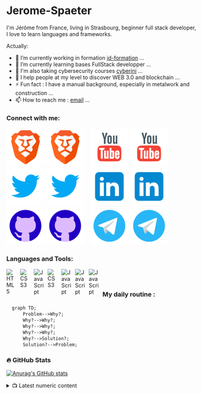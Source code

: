 # Jerome-Spaeter
I'm Jérôme from France, living in Strasbourg, beginner full stack developer, I love to learn languages and frameworks.


<!--
**Jerome-Spaeter/Jerome-Spaeter** is a ✨ _special_ ✨ repository because its `README.md` (this file) appears on your GitHub profile.
-->


Actually:

- 🔭 I’m currently working in formation [id-formation][ID] ...
- 🌱 I’m currently learning bases FullStack developper ...
- 🚨 I'm also taking cybersecurity courses [cyberini][cyberini] ...
- 💎 I help people at my level to discover WEB 3.0 and blockchain ...
- ⚡ Fun fact : I have a manual background, especially in metalwork and construction ...
- 📫 How to reach me : [email][mail] ...


### Connect with me:

[![img_contact](./img/brave.svg)](https://brave.com#gh-light-mode-only)
[![img_contact](./img/brave.svg)](https://brave.com#gh-dark-mode-only)
&nbsp;&nbsp;
[![img_contact](./img/youtube.svg)](https://www.youtube.com/user/wajihusya/featured#gh-light-mode-only)
[![img_contact](./img/youtube.svg)](https://www.youtube.com/user/wajihusya/featured#gh-dark-mode-only)
&nbsp;&nbsp;
[![img_contact](./img/twitter.svg)](https://twitter.com/wajihusya#gh-light-mode-only)
[![img_contact](./img/twitter.svg)](https://twitter.com/wajihusya#gh-dark-mode-only)
&nbsp;&nbsp;
[![img_contact](./img/linkedin.svg)](https://www.linkedin.com#gh-light-mode-only)
[![img_contact](./img/linkedin.svg)](https://www.linkedin.com#gh-dark-mode-only)
&nbsp;&nbsp;
[![img_contact](./img/github.svg)](https://github.com/Jerome-Spaeter#gh-light-mode-only)
[![img_contact](./img/github.svg)](https://github.com/Jerome-Spaeter#gh-dark-mode-only)
&nbsp;&nbsp;
[![img_contact](./img/telegram.svg)](https://t.me/wajihusya#gh-light-mode-only)
[![img_contact](./img/telegram.svg)](https://t.me/wajihusya#gh-dark-mode-only)
&nbsp;&nbsp;

### Languages and Tools:

[<img align="left" alt="HTML5" width="26px" src="https://cdn.jsdelivr.net/gh/devicons/devicon/icons/html5/html5-original.svg" style="padding-right:10px;" />][HTML]
[<img align="left" alt="CSS3" width="26px" src="https://cdn.jsdelivr.net/gh/devicons/devicon/icons/css3/css3-original.svg" style="padding-right:10px;" />][CSS]
[<img align="left" alt="JavaScript" width="26px" src="https://cdn.jsdelivr.net/gh/devicons/devicon/icons/javascript/javascript-original.svg" style="padding-right:10px;" />][JS]
[<img align="left" alt="CSS3" width="26px" src="https://cdn.jsdelivr.net/gh/devicons/devicon/icons/python/python-original.svg" style="padding-right:10px;" />][python]
[<img align="left" alt="JavaScript" width="26px" src="https://cdn.jsdelivr.net/gh/devicons/devicon/icons/vuejs/vuejs-original.svg" style="padding-right:10px;" />][Vue.js]
[<img align="left" alt="JavaScript" width="26px" src="https://cdn.jsdelivr.net/gh/devicons/devicon/icons/symfony/symfony-original.svg" style="padding-right:10px;" />][symfony]
[<img align="left" alt="JavaScript" width="26px" src="https://cdn.jsdelivr.net/gh/devicons/devicon/icons/php/php-original.svg" style="padding-right:10px;" />][php]


<br />
<br />

### My daily routine :

```mermaid
  graph TD;
      Problem-->Why?;
      Why?-->Why?;
      Why?-->Why?;
      Why?-->Why?;
      Why?-->Solution?;
      Solution?-->Problem;
```

### 🔥 GitHub Stats

[![Anurag's GitHub stats](https://github-readme-stats.vercel.app/api?username=Jerome-Spaeter&show_icons=true&hide_border=false&title_color=3B1F94f&icon_color=FFE500&bg_color=09131B&text_color=ffffff&border_color=0c1a25)](https://github.com/anuraghazra/github-readme-stats)

<details>
  <summary>📺 Latest numeric content</summary>

<!-- BLOG-POST-LIST:START -->
- [Le Fil d'Actu](https://www.youtube.com/c/LeFildActuOfficiel)
- [01TV ](https://www.youtube.com/c/01netTV/featured)
- [Grafikart](https://www.youtube.com/c/grafikart)
</details>





[ID]: https://id-formation.com/
[cyberini]: https://cyberini.com/
[HTML]: https://developer.mozilla.org/fr/docs/Web/HTML
[CSS]: https://developer.mozilla.org/fr/docs/Web/CSS
[JS]: https://developer.mozilla.org/fr/docs/Web/JavaScript
[python]: https://www.python.org/
[Vue.js]: https://vuejs.org/
[symfony]: https://symfony.com/
[php]: https://www.php.net/
[mail]: m.spaeter@gmail.com
